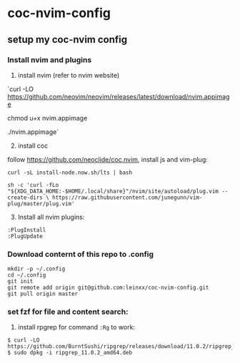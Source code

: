 # coc-nvim-config
## setup my coc-nvim config

### Install nvim and plugins

1. install nvim (refer to nvim website)

`curl -LO https://github.com/neovim/neovim/releases/latest/download/nvim.appimage

chmod u+x nvim.appimage

./nvim.appimage`

2. install coc

follow https://github.com/neoclide/coc.nvim, install js and vim-plug:

`curl -sL install-node.now.sh/lts | bash`

`sh -c 'curl -fLo "${XDG_DATA_HOME:-$HOME/.local/share}"/nvim/site/autoload/plug.vim --create-dirs \
       https://raw.githubusercontent.com/junegunn/vim-plug/master/plug.vim'`

3. Install all nvim plugins:

```
:PlugInstall
:PlugUpdate
```

### Download conternt of this repo to .config

```
mkdir -p ~/.config
cd ~/.config
git init
git remote add origin git@github.com:leinxx/coc-nvim-config.git
git pull origin master
```

### set fzf for file and content search:

1. install rpgrep for command `:Rg` to work:

```
$ curl -LO https://github.com/BurntSushi/ripgrep/releases/download/11.0.2/ripgrep_11.0.2_amd64.deb
$ sudo dpkg -i ripgrep_11.0.2_amd64.deb
```

